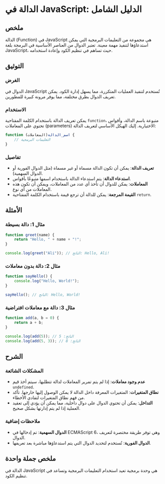 <!--
Meta Description: # الدالة في JavaScript: الدليل الشامل ## ملخص الدالة (Function) في JavaScript هي مجموعة من التعليمات البرمجية التي يمكن استدعاؤها لتنفيذ مهمة معينة. ت...
Meta Keywords: الدالة, الدوال, javascript, يمكن, function
-->

# الدالة في JavaScript: الدليل الشامل

## ملخص
الدالة (Function) في JavaScript هي مجموعة من التعليمات البرمجية التي يمكن استدعاؤها لتنفيذ مهمة معينة. تعتبر الدوال من العناصر الأساسية في البرمجة بلغة JavaScript، حيث تساهم في تنظيم الكود وإعادة استخدامه.

## التوثيق
### الغرض
الدوال في JavaScript تُستخدم لتنفيذ العمليات المتكررة، مما يسهل إدارة الكود. يمكن تعريف الدوال بطرق مختلفة، مما يوفر مرونة كبيرة للمطورين.

### الاستخدام
يمكن تعريف الدالة باستخدام الكلمة المفتاحية `function`، متبوعة باسم الدالة، وأقواس تحتوي على المعاملات (parameters) الاختيارية. إليك الهيكل الأساسي لتعريف الدالة:

```javascript
function اسم_الدالة(المعاملات) {
    // التعليمات البرمجية
}
```

### تفاصيل
- **تعريف الدالة**: يمكن أن تكون الدالة مسماة أو غير مسماة (مثل الدوال الفورية أو الدوال السهمية).
- **استدعاء الدالة**: يتم استدعاء الدالة باستخدام اسمها متبوعًا بأقواس.
- **المعاملات**: يمكن للدوال أن تأخذ أي عدد من المعاملات، ويمكن أن تكون هذه المعاملات من أي نوع.
- **القيمة المرجعة**: يمكن للدالة أن ترجع قيمة باستخدام الكلمة المفتاحية `return`.

## الأمثلة
### مثال 1: دالة بسيطة
```javascript
function greet(name) {
    return "Hello, " + name + "!";
}

console.log(greet("Ali")); // الناتج: Hello, Ali!
```

### مثال 2: دالة بدون معاملات
```javascript
function sayHello() {
    console.log("Hello, World!");
}

sayHello(); // الناتج: Hello, World!
```

### مثال 3: دالة مع معاملات افتراضية
```javascript
function add(a, b = 0) {
    return a + b;
}

console.log(add(5)); // الناتج: 5
console.log(add(5, 3)); // الناتج: 8
```

## الشرح
### المشكلات الشائعة
- **عدم وجود معاملات**: إذا لم يتم تمرير المعاملات لدالة تتطلبها، سيتم أخذ قيم `undefined`.
- **نطاق المتغيرات**: المتغيرات المعرفة داخل الدالة لا يمكن الوصول إليها خارجها. تأكد من فهم نطاق المتغيرات لتفادي الأخطاء.
- **التداخل**: يمكن أن تحتوي الدوال على دوال داخلية، مما يمكن أن يؤدي إلى تعقيد العملية إذا لم يتم إدارتها بشكل صحيح.

### ملاحظات إضافية
- **الدوال السهمية**: تم إدخالها في ECMAScript 6، وهي توفر طريقة مختصرة لتعريف الدوال.
- **الدوال الفورية**: تُستخدم لتحديد الدوال التي يتم استدعاؤها مباشرة بعد تعريفها.

## ملخص جملة واحدة
الدالة في JavaScript هي وحدة برمجية تعيد استخدام التعليمات البرمجية وتساعد في تنظيم الكود.